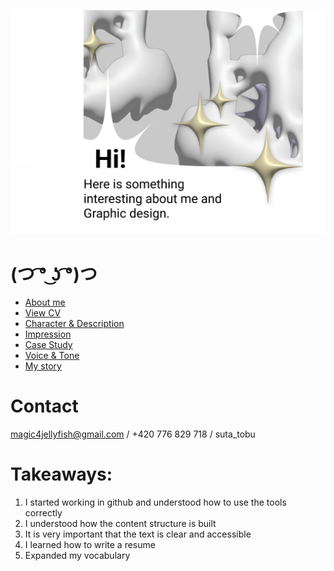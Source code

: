 ![title-slide](IMG/title-slide.png)
# (つ ͡° ͜ʖ ͡°)つ


- [About me](../03-aboutness/index.md)
- [View CV](../04-experience/index.md) 
- [Character & Description](../01-character-description/index.md)
- [Impression](../02-impression/index.md)
- [Case Study](../03-aboutness/case-study.md)
- [Voice & Tone](../05-voice-tone/index.md)
- [My story](../06-storytelling/index.md)

# Contact
magic4jellyfish@gmail.com / 
+420 776 829 718 / 
suta_tobu

# Takeaways:
1. I started working in github and understood how to use the tools correctly
2. I understood how the content structure is built
3. It is very important that the text is clear and accessible
4. I learned how to write a resume
5. Expanded my vocabulary

